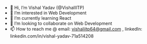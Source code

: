 - 👋 Hi, I’m Vishal Yadav (@VishalIITP)
- 👀 I’m interested in Web Development
- 🌱 I’m currently learning React
- 💞️ I’m looking to collaborate on Web Development
- 📫 How to reach me @ email: vishaliitp64@gmail.com , linkedIn: linkedin.com/in/vishal-yadav-71a514208


<!---
VishalIITP/VishalIITP is a ✨ special ✨ repository because its `README.md` (this file) appears on your GitHub profile.
You can click the Preview link to take a look at your changes.
--->
